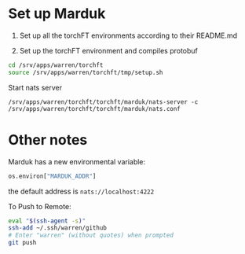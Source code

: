 # Set up Marduk

1. Set up all the torchFT environments according to their README.md

2. Set up the torchFT environment and compiles protobuf
```sh
cd /srv/apps/warren/torchft
source /srv/apps/warren/torchft/tmp/setup.sh
```

Start nats server
```
/srv/apps/warren/torchft/torchft/marduk/nats-server -c /srv/apps/warren/torchft/torchft/marduk/nats.conf
```

# Other notes

Marduk has a new environmental variable:

```python
os.environ["MARDUK_ADDR"]
```

the default address is `nats://localhost:4222`

To Push to Remote:

```sh
eval "$(ssh-agent -s)"
ssh-add ~/.ssh/warren/github
# Enter "warren" (without quotes) when prompted
git push
```